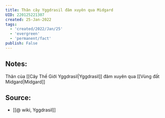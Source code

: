 ```yaml
---
title: Thân cây Yggdrasil đâm xuyên qua Midgard
UID: 220125221307
created: 25-Jan-2022
tags:
  - 'created/2022/Jan/25'
  - 'evergreen'
  - 'permanent/fact'
publish: False
---
```

## Notes:
Thân của [[Cây Thế Giới Yggdrasil|Yggdrasil]] đâm xuyên qua [[Vùng đất Midgard|Midgard]]

## Source:
- [[@ wiki, Yggdrasil]]


